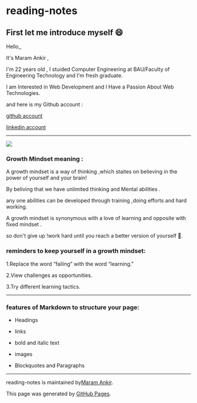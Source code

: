 # reading-notes
## First let me introduce myself :smile:
Hello,, 

It's Maram Ankir , 

I'm 22 years old , I stuided Computer Engineering at BAU/Faculty of Engineering Technology and I'm fresh graduate.

I am Interested in Web Development and I Have a Passion About Web Technologies.

 

and here is my Github account :

[github account](https://github.com/maram-ankir)

[linkedin account](https://www.linkedin.com/in/maramankir/)
****




![](https://media.istockphoto.com/vectors/big-head-human-think-growth-mindset-different-fixed-mindset-concept-vector-id1221116572?k=6&m=1221116572&s=612x612&w=0&h=qPn9ZZ67gE2WsQtIdbrYIg0jW_yXUNidrqPHuWrL1zU=)


### **Growth Mindset meaning :**
A growth mindset is a way of thinking ,which staites on believing in the power of yourself and your brain!

By beliving that we have unlimited thinking and Mental abilities .

any one abilities can be developed through training ,doing efforts and hard working.

A growth mindset is synonymous with a love of learning and opposite with fixed mindset .

so don't give up !work hard until you reach a better version of yourself :muscle:.


### **reminders to keep yourself in a growth mindset:** 

1.Replace the word “failing” with the word “learning.”

2.View challenges as opportunities.

3.Try different learning tactics.
****
 
### features of Markdown to structure your page:
* Headings

* links

* bold and italic text

* images

* Blockquotes and Paragraphs

****

reading-notes is maintained by[Maram Ankir](https://github.com/maram-ankir).

This page was generated by [GitHub Pages](https://pages.github.com/).
